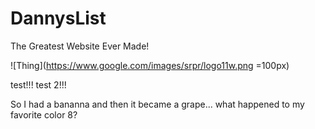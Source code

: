 DannysList
==========

The Greatest Website Ever Made!


![Thing](https://www.google.com/images/srpr/logo11w.png =100px)

test!!!
test 2!!!


So I had a bananna and then it became a grape... what happened to my favorite color 8?
